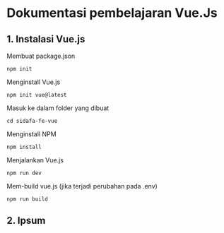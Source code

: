 # Dokumentasi pembelajaran Vue.Js
## 1. Instalasi Vue.js
Membuat package.json
```
npm init
```
Menginstall Vue.js
```
npm init vue@latest
```
Masuk ke dalam folder yang dibuat
```
cd sidafa-fe-vue
```
Menginstall NPM
```
npm install
```
Menjalankan Vue.js
```
npm run dev
```
Mem-build vue.js (jika terjadi perubahan pada .env)
```
npm run build
```
## 2. Ipsum 